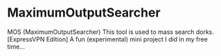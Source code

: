 # MaximumOutputSearcher
MOS (MaximumOutputSearcher) This tool is used to mass search dorks. [ExpressVPN Edition]
A fun (experimental) mini project I did in my free time...

